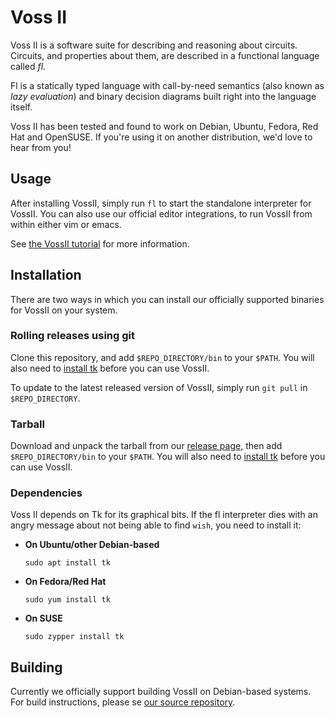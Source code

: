 Voss II
=======

Voss II is a software suite for describing and reasoning about circuits.
Circuits, and properties about them, are described in a functional language
called *fl*.

Fl is a statically typed language with call-by-need semantics (also known as
*lazy evaluation*) and binary decision diagrams built right into the language
itself.

Voss II has been tested and found to work on Debian, Ubuntu, Fedora, Red Hat
and OpenSUSE. If you're using it on another distribution, we'd love to hear
from you!


Usage
-----

After installing VossII, simply run `fl` to start the standalone interpreter
for VossII. You can also use our official editor integrations, to run VossII
from within either vim or emacs.

See [the VossII tutorial](https://teamvoss.github.io) for more information.


Installation
------------

There are two ways in which you can install our officially supported
binaries for VossII on your system.

### Rolling releases using git

Clone this repository, and add `$REPO_DIRECTORY/bin` to your `$PATH`.
You will also need to [install tk](#deps) before you can use VossII.

To update to the latest released version of VossII, simply run `git pull`
in `$REPO_DIRECTORY`.

### Tarball

Download and unpack the tarball from our
[release page](https://github.com/TeamVoss/VossII/releases/latest), then
add `$REPO_DIRECTORY/bin` to your `$PATH`.
You will also need to [install tk](#deps) before you can use VossII.


<span id="deps"></span>
### Dependencies

Voss II depends on Tk for its graphical bits. If the fl interpreter dies with
an angry message about not being able to find `wish`, you need to install it:

* **On Ubuntu/other Debian-based**
  ```shell
  sudo apt install tk
  ```
* **On Fedora/Red Hat**
  ```shell
  sudo yum install tk
  ```
* **On SUSE**
  ```shell
  sudo zypper install tk
  ```


Building
--------

Currently we officially support building VossII on Debian-based systems.
For build instructions, please se
[our source repository](https://github.com/TeamVoss/VossII/).
